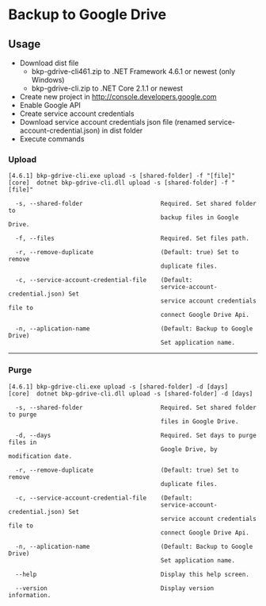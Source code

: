 # Backup to Google Drive

## Usage

- Download dist file
  - bkp-gdrive-cli461.zip to .NET Framework 4.6.1 or newest (only Windows)
  - bkp-gdrive-cli.zip to .NET Core 2.1.1 or newest
- Create new project in http://console.developers.google.com
- Enable Google API
- Create service account credentials
- Download service account credentials json file (renamed service-account-credential.json) in dist folder
- Execute commands

### Upload

```
[4.6.1] bkp-gdrive-cli.exe upload -s [shared-folder] -f "[file]"
[core]  dotnet bkp-gdrive-cli.dll upload -s [shared-folder] -f "[file]"

  -s, --shared-folder                      Required. Set shared folder to
                                           backup files in Google Drive.

  -f, --files                              Required. Set files path.

  -r, --remove-duplicate                   (Default: true) Set to remove
                                           duplicate files.

  -c, --service-account-credential-file    (Default:
                                           service-account-credential.json) Set
                                           service account credentials file to
                                           connect Google Drive Api.

  -n, --aplication-name                    (Default: Backup to Google Drive)
                                           Set application name.
```

-------------------

### Purge

```
[4.6.1] bkp-gdrive-cli.exe upload -s [shared-folder] -d [days]
[core]  dotnet bkp-gdrive-cli.dll upload -s [shared-folder] -d [days]

  -s, --shared-folder                      Required. Set shared folder to purge
                                           files in Google Drive.

  -d, --days                               Required. Set days to purge files in
                                           Google Drive, by modification date.

  -r, --remove-duplicate                   (Default: true) Set to remove
                                           duplicate files.

  -c, --service-account-credential-file    (Default:
                                           service-account-credential.json) Set
                                           service account credentials file to
                                           connect Google Drive Api.

  -n, --aplication-name                    (Default: Backup to Google Drive)
                                           Set application name.

  --help                                   Display this help screen.

  --version                                Display version information.
```
